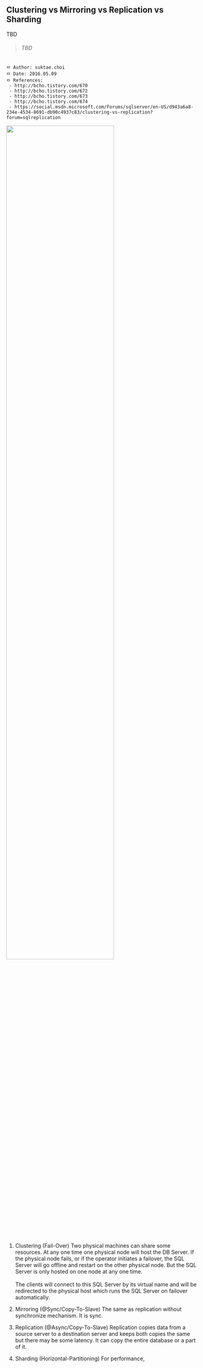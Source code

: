 ## Clustering vs Mirroring vs Replication vs Sharding
TBD

>###### TBD

```
ㅁ Author: suktae.choi
ㅁ Date: 2016.05.09
ㅁ References:
 - http://bcho.tistory.com/670
 - http://bcho.tistory.com/672
 - http://bcho.tistory.com/673
 - http://bcho.tistory.com/674
 - https://social.msdn.microsoft.com/Forums/sqlserver/en-US/d943a6a8-234e-4534-8691-db90c4937c83/clustering-vs-replication?forum=sqlreplication
```

<img src="https://github.com/agongi/study/master/clustering-mirroring-replication-sharding/images/Capture.PNG" width="75%">

1. Clustering (Fail-Over)
Two physical machines can share some resources. At any one time one physical node will host the DB Server. If the physical node fails, or if the operator initiates a failover, the SQL Server will go offline and restart on the other physical node. But the SQL Server is only hosted on one node at any one time.<br><br>
The clients will connect to this SQL Server by its virtual name and will be redirected to the physical host which runs the SQL Server on failover automatically.

2. Mirroring (@Sync/Copy-To-Slave)
The same as replication without synchronize mechanism. It is sync.

3. Replication (@Async/Copy-To-Slave)
Replication copies data from a source server to a destination server and keeps both copies the same but there may be some latency.
It can copy the entire database or a part of it.

4. Sharding (Horizontal-Partitioning)
For performance,
